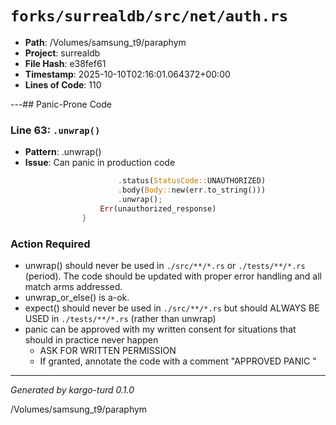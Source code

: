 # `forks/surrealdb/src/net/auth.rs`

- **Path**: /Volumes/samsung_t9/paraphym
- **Project**: surrealdb
- **File Hash**: e38fef61  
- **Timestamp**: 2025-10-10T02:16:01.064372+00:00  
- **Lines of Code**: 110

---## Panic-Prone Code


### Line 63: `.unwrap()`

- **Pattern**: .unwrap()
- **Issue**: Can panic in production code

```rust
						.status(StatusCode::UNAUTHORIZED)
						.body(Body::new(err.to_string()))
						.unwrap();
					Err(unauthorized_response)
				}
```

### Action Required

- unwrap() should never be used in `./src/**/*.rs` or `./tests/**/*.rs` (period). The code should be updated with proper error handling and all match arms addressed.
- unwrap_or_else() is a-ok. 
- expect() should never be used in `./src/**/*.rs` but should ALWAYS BE USED in `./tests/**/*.rs` (rather than unwrap)
- panic can be approved with my written consent for situations that should in practice never happen  
  - ASK FOR WRITTEN PERMISSION
  - If granted, annotate the code with a comment "APPROVED PANIC "

---

*Generated by kargo-turd 0.1.0*

/Volumes/samsung_t9/paraphym